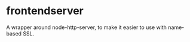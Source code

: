 frontendserver
==============

A wrapper around node-http-server, to make it easier to use with name-based SSL.
